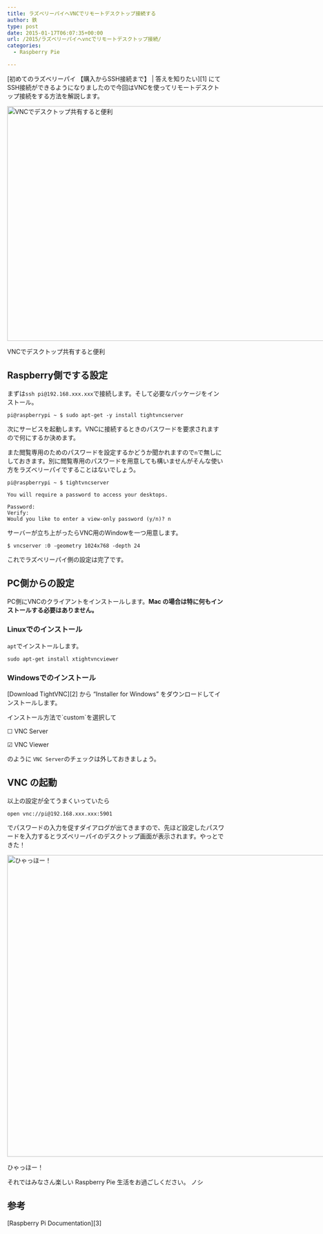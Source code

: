 ```yaml
---
title: ラズベリーパイへVNCでリモートデスクトップ接続する
author: 鉄
type: post
date: 2015-01-17T06:07:35+00:00
url: /2015/ラズベリーパイへvncでリモートデスクトップ接続/
categories:
  - Raspberry Pie

---
```

[初めてのラズベリーパイ 【購入からSSH接続まで】 | 答えを知りたい][1] にてSSH接続ができるようになりましたので今回はVNCを使ってリモートデスクトップ接続をする方法を解説します。

<div id="attachment_563" style="width: 888px" class="wp-caption alignnone">
  <a href="http://programming.ironsand.net/wp-content/uploads/2015/01/foo.png"><img src="http://programming.ironsand.net/wp-content/uploads/2015/01/foo.png" alt="VNCでデスクトップ共有すると便利" width="878" height="543" class="size-full wp-image-563" srcset="http://programming.ironsand.net/wp-content/uploads/2015/01/foo.png 878w, http://programming.ironsand.net/wp-content/uploads/2015/01/foo-300x186.png 300w" sizes="(max-width: 878px) 100vw, 878px" /></a>
  
  <p class="wp-caption-text">
    VNCでデスクトップ共有すると便利
  </p>
</div>

## Raspberry側でする設定

まずは`ssh pi@192.168.xxx.xxx`で接続します。そして必要なパッケージをインストール。

    pi@raspberrypi ~ $ sudo apt-get -y install tightvncserver
    

次にサービスを起動します。VNCに接続するときのパスワードを要求されますので何にするか決めます。
  
また閲覧専用のためのパスワードを設定するかどうか聞かれますので`n`で無しにしておきます。別に閲覧専用のパスワードを用意しても構いませんがそんな使い方をラズベリーパイですることはないでしょう。

    pi@raspberrypi ~ $ tightvncserver
    
    You will require a password to access your desktops.
    
    Password:
    Verify:
    Would you like to enter a view-only password (y/n)? n
    

サーバーが立ち上がったらVNC用のWindowを一つ用意します。

    $ vncserver :0 -geometry 1024x768 -depth 24

これでラズベリーパイ側の設定は完了です。

## PC側からの設定

PC側にVNCのクライアントをインストールします。**Mac の場合は特に何もインストールする必要はありません。**

### Linuxでのインストール

`apt`でインストールします。

    sudo apt-get install xtightvncviewer

### Windowsでのインストール

[Download TightVNC][2] から &#8220;Installer for Windows&#8221; をダウンロードしてインストールします。

インストール方法で\`custom\`を選択して

☐ VNC Server
  
☑ VNC Viewer

のように `VNC Server`のチェックは外しておきましょう。

## VNC の起動

以上の設定が全てうまくいっていたら

    open vnc://pi@192.168.xxx.xxx:5901

でパスワードの入力を促すダイアログが出てきますので、先ほど設定したパスワードを入力するとラズベリーパイのデスクトップ画面が表示されます。やっとできた！

<div id="attachment_562" style="width: 961px" class="wp-caption alignnone">
  <a href="http://programming.ironsand.net/wp-content/uploads/2015/01/hoge.png"><img src="http://programming.ironsand.net/wp-content/uploads/2015/01/hoge.png" alt="ひゃっほー！" width="951" height="698" class="size-full wp-image-562" srcset="http://programming.ironsand.net/wp-content/uploads/2015/01/hoge.png 951w, http://programming.ironsand.net/wp-content/uploads/2015/01/hoge-300x220.png 300w" sizes="(max-width: 951px) 100vw, 951px" /></a>
  
  <p class="wp-caption-text">
    ひゃっほー！
  </p>
</div>

それではみなさん楽しい Raspberry Pie 生活をお過ごしください。 ノシ

## 参考

[Raspberry Pi Documentation][3]

